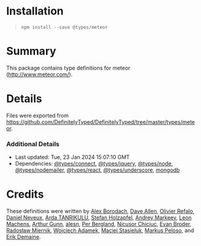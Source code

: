 # Installation
> `npm install --save @types/meteor`

# Summary
This package contains type definitions for meteor (http://www.meteor.com/).

# Details
Files were exported from https://github.com/DefinitelyTyped/DefinitelyTyped/tree/master/types/meteor.

### Additional Details
 * Last updated: Tue, 23 Jan 2024 15:07:10 GMT
 * Dependencies: [@types/connect](https://npmjs.com/package/@types/connect), [@types/jquery](https://npmjs.com/package/@types/jquery), [@types/node](https://npmjs.com/package/@types/node), [@types/nodemailer](https://npmjs.com/package/@types/nodemailer), [@types/react](https://npmjs.com/package/@types/react), [@types/underscore](https://npmjs.com/package/@types/underscore), [mongodb](https://npmjs.com/package/mongodb)

# Credits
These definitions were written by [Alex Borodach](https://github.com/barbatus), [Dave Allen](https://github.com/fullflavedave), [Olivier Refalo](https://github.com/orefalo), [Daniel Neveux](https://github.com/dagatsoin), [Arda TANRIKULU](https://github.com/ardatan), [Stefan Holzapfel](https://github.com/stefanholzapfel), [Andrey Markeev](https://github.com/andrei-markeev), [Leon Machens](https://github.com/lmachens), [Arthur Gunn](https://github.com/gunn), [alesn](https://github.com/alesn), [Per Bergland](https://github.com/perbergland), [Nicusor Chiciuc](https://github.com/nicu-chiciuc), [Evan Broder](https://github.com/ebroder), [Radosław Miernik](https://github.com/radekmie), [Wojciech Adamek](https://github.com/wadamek65), [Maciej Stasieluk](https://github.com/MacRusher), [Markus Peloso](https://github.com/ToastHawaii), and [Erik Demaine](https://github.com/edemaine).
